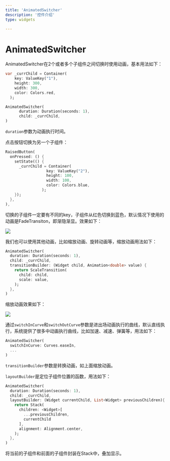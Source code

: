 ```yaml
---
title: 'AnimatedSwitcher'
description: '控件介绍'
type: widgets

---
```


# AnimatedSwitcher

 AnimatedSwitcher在2个或者多个子组件之间切换时使用动画，基本用法如下：

```dart
var _currChild = Container(
    key: ValueKey("1"),
    height: 300,
    width: 300,
    color: Colors.red,
  );

AnimatedSwitcher(
      duration: Duration(seconds: 1),
      child: _currChild,
)
```

`duration`参数为动画执行时间。

点击按钮切换为另一个子组件：

```dart
RaisedButton(
  onPressed: () {
    setState(() {
      _currChild = Container(
                  key: ValueKey("2"),
                  height: 100,
                  width: 100,
                  color: Colors.blue,
                );
    });
  },
),
```

切换的子组件一定要有不同的key，子组件从红色切换到蓝色，默认情况下使用的动画是FadeTransiton，即渐隐渐显。效果如下：

![](https://img-blog.csdnimg.cn/20200306143106537.gif)

我们也可以使用其他动画，比如缩放动画、旋转动画等，缩放动画用法如下：

```dart
AnimatedSwitcher(
  duration: Duration(seconds: 1),
  child: _currChild,
  transitionBuilder: (Widget child, Animation<double> value) {
    return ScaleTransition(
      child: child,
      scale: value,
    );
  },
)
```

缩放动画效果如下：

![](https://img-blog.csdnimg.cn/20200306143245835.gif)



通过`switchInCurve`和`switchOutCurve`参数是进出场动画执行的曲线，默认直线执行，系统提供了很多中动画执行曲线，比如加速、减速、弹簧等，用法如下：

```dart
AnimatedSwitcher(
  switchInCurve: Curves.easeIn,
  ...
)
```

`transitionBuilder`参数是转换动画，如上面缩放动画。

`layoutBuilder`是定位子组件位置的函数，用法如下：

```dart
AnimatedSwitcher(
  duration: Duration(seconds: 1),
  child: _currChild,
  layoutBuilder: (Widget currentChild, List<Widget> previousChildren){
    return Stack(
      children: <Widget>[
        ...previousChildren,
        currentChild
      ],
      alignment: Alignment.center,
    );
  },
)
```

将当前的子组件和前面的子组件封装在Stack中，叠加显示。

